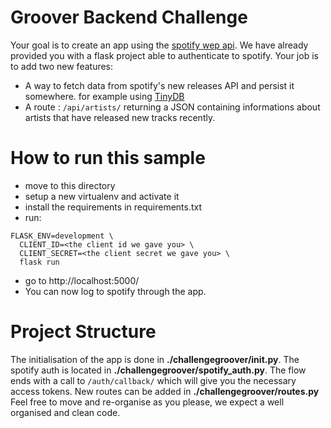 # Groover Backend Challenge

Your goal is to create an app using the [spotify wep api](https://developer.spotify.com/documentation/web-api/).
We have already provided you with a flask project able to authenticate to spotify.
Your job is to add two new features:
 - A way to fetch data from spotify's new releases API and persist it somewhere. for example using [TinyDB](https://tinydb.readthedocs.io/en/stable/intro.html)
 - A route : `/api/artists/` returning a JSON containing informations about artists that have released new tracks recently.

# How to run this sample

- move to this directory
- setup a new virtualenv and activate it
- install the requirements in requirements.txt
- run:
```
FLASK_ENV=development \
  CLIENT_ID=<the client id we gave you> \
  CLIENT_SECRET=<the client secret we gave you> \
  flask run
```
- go to http://localhost:5000/
- You can now log to spotify through the app.

# Project Structure

The initialisation of the app is done in **./challengegroover/__init__.py**.
The spotify auth is located in **./challengegroover/spotify_auth.py**. The flow ends with a call to `/auth/callback/` which will give you the necessary access tokens.
New routes can be added in **./challengegroover/routes.py**
Feel free to move and re-organise as you please, we expect a well organised and clean code.

